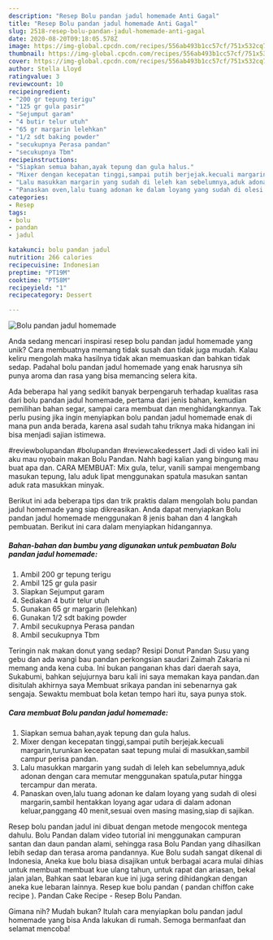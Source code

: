 ```yaml
---
description: "Resep Bolu pandan jadul homemade Anti Gagal"
title: "Resep Bolu pandan jadul homemade Anti Gagal"
slug: 2518-resep-bolu-pandan-jadul-homemade-anti-gagal
date: 2020-08-20T09:18:05.578Z
image: https://img-global.cpcdn.com/recipes/556ab493b1cc57cf/751x532cq70/bolu-pandan-jadul-homemade-foto-resep-utama.jpg
thumbnail: https://img-global.cpcdn.com/recipes/556ab493b1cc57cf/751x532cq70/bolu-pandan-jadul-homemade-foto-resep-utama.jpg
cover: https://img-global.cpcdn.com/recipes/556ab493b1cc57cf/751x532cq70/bolu-pandan-jadul-homemade-foto-resep-utama.jpg
author: Stella Lloyd
ratingvalue: 3
reviewcount: 10
recipeingredient:
- "200 gr tepung terigu"
- "125 gr gula pasir"
- "Sejumput garam"
- "4 butir telur utuh"
- "65 gr margarin lelehkan"
- "1/2 sdt baking powder"
- "secukupnya Perasa pandan"
- "secukupnya Tbm"
recipeinstructions:
- "Siapkan semua bahan,ayak tepung dan gula halus."
- "Mixer dengan kecepatan tinggi,sampai putih berjejak.kecuali margarin,turunkan kecepatan saat tepung mulai di masukkan,sambil campur perisa pandan."
- "Lalu masukkan margarin yang sudah di leleh kan sebelumnya,aduk adonan dengan cara memutar menggunakan spatula,putar hingga tercampur dan merata."
- "Panaskan oven,lalu tuang adonan ke dalam loyang yang sudah di olesi margarin,sambil hentakkan loyang agar udara di dalam adonan keluar,panggang 40 menit,sesuai oven masing masing,siap di sajikan."
categories:
- Resep
tags:
- bolu
- pandan
- jadul

katakunci: bolu pandan jadul 
nutrition: 266 calories
recipecuisine: Indonesian
preptime: "PT19M"
cooktime: "PT58M"
recipeyield: "1"
recipecategory: Dessert

---
```



![Bolu pandan jadul homemade](https://img-global.cpcdn.com/recipes/556ab493b1cc57cf/751x532cq70/bolu-pandan-jadul-homemade-foto-resep-utama.jpg)

Anda sedang mencari inspirasi resep bolu pandan jadul homemade yang unik? Cara membuatnya memang tidak susah dan tidak juga mudah. Kalau keliru mengolah maka hasilnya tidak akan memuaskan dan bahkan tidak sedap. Padahal bolu pandan jadul homemade yang enak harusnya sih punya aroma dan rasa yang bisa memancing selera kita.

Ada beberapa hal yang sedikit banyak berpengaruh terhadap kualitas rasa dari bolu pandan jadul homemade, pertama dari jenis bahan, kemudian pemilihan bahan segar, sampai cara membuat dan menghidangkannya. Tak perlu pusing jika ingin menyiapkan bolu pandan jadul homemade enak di mana pun anda berada, karena asal sudah tahu triknya maka hidangan ini bisa menjadi sajian istimewa.

#reviewbolupandan #bolupandan #reviewcakedessert Jadi di video kali ini aku mau nyobain makan Bolu Pandan. Nahh bagi kalian yang bingung mau buat apa dan. CARA MEMBUAT: Mix gula, telur, vanili sampai mengembang masukan tepung, lalu aduk lipat menggunakan spatula masukan santan aduk rata masukkan minyak.


Berikut ini ada beberapa tips dan trik praktis dalam mengolah bolu pandan jadul homemade yang siap dikreasikan. Anda dapat menyiapkan Bolu pandan jadul homemade menggunakan 8 jenis bahan dan 4 langkah pembuatan. Berikut ini cara dalam menyiapkan hidangannya.

<!--inarticleads1-->

##### Bahan-bahan dan bumbu yang digunakan untuk pembuatan Bolu pandan jadul homemade:

1. Ambil 200 gr tepung terigu
1. Ambil 125 gr gula pasir
1. Siapkan Sejumput garam
1. Sediakan 4 butir telur utuh
1. Gunakan 65 gr margarin (lelehkan)
1. Gunakan 1/2 sdt baking powder
1. Ambil secukupnya Perasa pandan
1. Ambil secukupnya Tbm


Teringin nak makan donut yang sedap? Resipi Donut Pandan Susu yang gebu dan ada wangi bau pandan perkongsian saudari Zaimah Zakaria ni memang anda kena cuba. Ini bukan panganan khas dari daerah saya, Sukabumi, bahkan sejujurnya baru kali ini saya memakan kaya pandan.dan disitulah akhirnya saya Membuat srikaya pandan ini sebenarnya gak sengaja. Sewaktu membuat bola ketan tempo hari itu, saya punya stok. 

<!--inarticleads2-->

##### Cara membuat Bolu pandan jadul homemade:

1. Siapkan semua bahan,ayak tepung dan gula halus.
1. Mixer dengan kecepatan tinggi,sampai putih berjejak.kecuali margarin,turunkan kecepatan saat tepung mulai di masukkan,sambil campur perisa pandan.
1. Lalu masukkan margarin yang sudah di leleh kan sebelumnya,aduk adonan dengan cara memutar menggunakan spatula,putar hingga tercampur dan merata.
1. Panaskan oven,lalu tuang adonan ke dalam loyang yang sudah di olesi margarin,sambil hentakkan loyang agar udara di dalam adonan keluar,panggang 40 menit,sesuai oven masing masing,siap di sajikan.


Resep bolu pandan jadul ini dibuat dengan metode mengocok mentega dahulu. Bolu Pandan dalam video tutorial ini menggunakan campuran santan dan daun pandan alami, sehingga rasa Bolu Pandan yang dihasilkan lebih sedap dan terasa aroma pandannya. Kue Bolu sudah sangat dikenal di Indonesia, Aneka kue bolu biasa disajikan untuk berbagai acara mulai dihias untuk membuat membuat kue ulang tahun, untuk rapat dan ariasan, bekal jalan jalan, Bahkan saat lebaran kue ini juga sering dihidangkan dengan aneka kue lebaran lainnya. Resep kue bolu pandan ( pandan chiffon cake recipe ). Pandan Cake Recipe - Resep Bolu Pandan. 

Gimana nih? Mudah bukan? Itulah cara menyiapkan bolu pandan jadul homemade yang bisa Anda lakukan di rumah. Semoga bermanfaat dan selamat mencoba!
